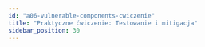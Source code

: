 ```yaml
---
id: "a06-vulnerable-components-cwiczenie"
title: "Praktyczne ćwiczenie: Testowanie i mitigacja"
sidebar_position: 30
---
```

